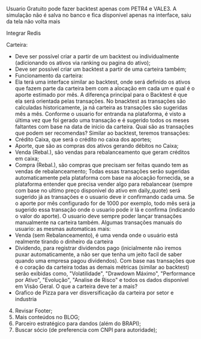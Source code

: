 <!-- 1. Integação pagamento (mercado pago) e permitr o cancelamento da assinatura a qualquer momento na plataforma; -->
<!-- 2. Criar Central de SUPORTE dentro da APP (controle de ticked) por interface e Chat IA; -->
<!-- Resolve Historcio não carregando no backtest -->

Usuario Gratuito pode fazer backtest apenas com PETR4 e VALE3. A simulação não é salva no banco e fica disponivel apenas na interface, saiu da tela não volta mais

Integrar Redis

Carteira:
- Deve ser possível criar a partir de um backtest ou individualmente (adicionando os ativos via ranking ou pagina do ativo);
- Deve ser possível criar um backtest a partir de uma carteira também;
- Funcionamento da carteira:
- Ela terá uma interface similar ao backtest, onde será definido os ativos que fazem parte da carteira bem com a alocação em cada um e qual é o aporte estimado por mês. A diferença principal para o Backtest é que ela será orientada pelas transações. No bnacktest as transações são calculadas historicamente, ja ná carteira as transações são sugeridas mês a mês. Conforme o usuario for entranda na plataforma, é visto a última vez que foi gerado uma transação e é sugerido todos os meses faltantes com base na data de inicio da carteira.
Quai são as transações que podem ser recomendas?
Similar ao backtest, teremos transações: 
- Crédito Caixa, que será o crédito no caixa dos aportes;
- Aporte, que são as compras dos ativos gerando débitos no Caixa;
- Venda (Rebal.), são vendas para rebalanceamento que geram créditos em caixa;
- Compra (Rebal.), são compras que precisam ser feitas quando tem as vendas de rebalanceamento;
Todas essas transações serão sugeridas automaticamente pela plataforma com base na alocação fornecida, se a plataforma entender que precisa vender algo para rebalancear (sempre com base no ultimo preço disponivel do ativo em daily_quote) será sugerido já as transações e o usuario deve ir confirmando cada uma. Se o aporte por mês configurado for de 1000 por exemplo, todo mês será ja sugerido essa transação onde o usuario pode ir lá e confirma (indicando o valor do aporte). O usuario deve sempre poder lançar transações manualmente na carteira também. Algumas transações manuais do usuario: as mesmas automaticas mais: 
- Venda (sem Rebalanceamento), é uma venda onde o usuário está realmente tirando o dinheiro da carteira
- Dividendo, para registrar dividendos pago (inicialmente não iremos puxar automaticamente, a não ser que tenha um jeito facil de saber quando uma empresa pagou dividendos).
Com base nas transações que é o coração da carteira todas as demais métricas (similar ao backtest) serão exibidas como, "Volatilidade", "Drawdown Máximo", "Performance por Ativo", "Evolução", "Analise de Risco" e todos os dados disponível em Visão Geral. 
O que a carteira deve ter a mais?
- Grafico de Pizza para ver disversificação da carteira por setor e industria


4.  Revisar Footer;
5. Mais conteúdos no BLOG;
6. Parceiro estratégico para dandos (além do BRAPI);
7. Buscar sócio (de preferencia com CNPI para autoridade);